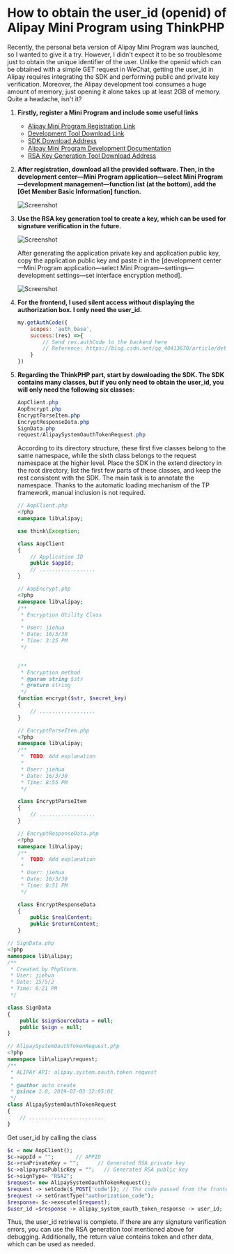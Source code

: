 # How to obtain the user_id (openid) of Alipay Mini Program using ThinkPHP

Recently, the personal beta version of Alipay Mini Program was launched, so I wanted to give it a try. However, I didn't expect it to be so troublesome just to obtain the unique identifier of the user. Unlike the openid which can be obtained with a simple GET request in WeChat, getting the user_id in Alipay requires integrating the SDK and performing public and private key verification. Moreover, the Alipay development tool consumes a huge amount of memory; just opening it alone takes up at least 2GB of memory. Quite a headache, isn't it?

1. **Firstly, register a Mini Program and include some useful links**  
    - [Alipay Mini Program Registration Link](https://mini.open.alipay.com/channel/miniIndex.htm)  
    - [Development Tool Download Link](https://opendocs.alipay.com/mini/ide/download)  
    - [SDK Download Address](https://docs.open.alipay.com/20180417160701241302/litbla/)  
    - [Alipay Mini Program Development Documentation](https://opendocs.alipay.com/mini/006kyi)  
    - [RSA Key Generation Tool Download Address](https://docs.open.alipay.com/291/105971/)

2. **After registration, download all the provided software. Then, in the development center—Mini Program application—select Mini Program—development management—function list (at the bottom), add the [Get Member Basic Information] function.**

   ![Screenshot](screenshots/2023-04-14-20-50-13.png)

3. **Use the RSA key generation tool to create a key, which can be used for signature verification in the future.**

   ![Screenshot](screenshots/2023-04-14-20-50-19.png)

   After generating the application private key and application public key, copy the application public key and paste it in the [development center—Mini Program application—select Mini Program—settings—development settings—set interface encryption method].

   ![Screenshot](screenshots/2023-04-14-20-50-27.png)

4. **For the frontend, I used silent access without displaying the authorization box. I only need the user_id.**

   ```javascript
   my.getAuthCode({
       scopes: 'auth_base', 
       success:(res) =>{
           // Send res.authCode to the backend here
           // Reference: https://blog.csdn.net/qq_40413670/article/details/103796680 (Section Five: Deployment class `dispose.js`, 9. APP startup event)
       }
   })
   ```

5. **Regarding the ThinkPHP part, start by downloading the SDK. The SDK contains many classes, but if you only need to obtain the user_id, you will only need the following six classes:**

   ```powershell
   AopClient.php
   AopEncrypt.php
   EncryptParseItem.php
   EncryptResponseData.php
   SignData.php
   request/AlipaySystemOauthTokenRequest.php
   ```

   According to its directory structure, these first five classes belong to the same namespace, while the sixth class belongs to the request namespace at the higher level. Place the SDK in the extend directory in the root directory, list the first few parts of these classes, and keep the rest consistent with the SDK. The main task is to annotate the namespace. Thanks to the automatic loading mechanism of the TP framework, manual inclusion is not required.

   ```php
   // AopClient.php
   <?php
   namespace lib\alipay;

   use think\Exception;

   class AopClient
   {
       // Application ID
       public $appId;
       // ..................
   }
   ```

   ```php
   // AopEncrypt.php
   <?php
   namespace lib\alipay;
   /**
    * Encryption Utility Class
    *
    * User: jiehua
    * Date: 16/3/30
    * Time: 3:25 PM
    */


   /**
    * Encryption method
    * @param string $str
    * @return string
    */
   function encrypt($str, $secret_key)
   {
       // ..................
   }
   ```

   ```php
   // EncryptParseItem.php
   <?php
   namespace lib\alipay;
   /**
    *  TODO: Add explanation
    *
    * User: jiehua
    * Date: 16/3/30
    * Time: 8:55 PM
    */

   class EncryptParseItem
   {
       // ..................
   }
   ```

   ```php
   // EncryptResponseData.php
   <?php
   namespace lib\alipay;
   /**
    *  TODO: Add explanation
    *
    * User: jiehua
    * Date: 16/3/30
    * Time: 8:51 PM
    */

   class EncryptResponseData
   {
       public $realContent;
       public $returnContent;
   }
   ```

```php
// SignData.php
<?php
namespace lib\alipay;
/**
 * Created by PhpStorm.
 * User: jiehua
 * Date: 15/5/2
 * Time: 6:21 PM
 */

class SignData
{
    public $signSourceData = null;
    public $sign = null;
} 
```

```php
// AlipaySystemOauthTokenRequest.php
<?php
namespace lib\alipay\request;
/**
 * ALIPAY API: alipay.system.oauth.token request
 *
 * @author auto create
 * @since 1.0, 2019-07-03 12:05:01
 */
class AlipaySystemOauthTokenRequest
{
    // ........................
}
```
Get user_id by calling the class

```php
$c = new AopClient();
$c->appId = "";       // APPID
$c->rsaPrivateKey = "";      // Generated RSA private key
$c->alipayrsaPublicKey = "";   // Generated RSA public key
$c->signType= "RSA2";
$request= new AlipaySystemOauthTokenRequest();
$request -> setCode($_POST['code']); // The code passed from the frontend
$request -> setGrantType("authorization_code");
$response= $c->execute($request);
$user_id =$response -> alipay_system_oauth_token_response -> user_id;
```

Thus, the user_id retrieval is complete. If there are any signature verification errors, you can use the RSA generation tool mentioned above for debugging. Additionally, the return value contains token and other data, which can be used as needed.